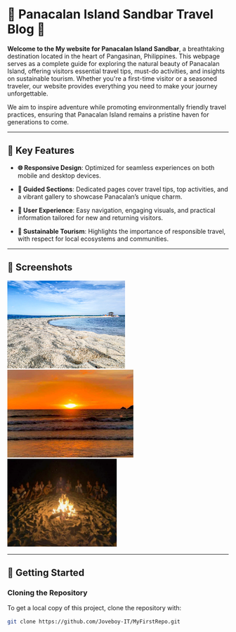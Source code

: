 # 🌴 Panacalan Island Sandbar Travel Blog 🌊

**Welcome to the My website for Panacalan Island Sandbar**, a breathtaking destination located in the heart of Pangasinan, Philippines. This webpage serves as a complete guide for exploring the natural beauty of Panacalan Island, offering visitors essential travel tips, must-do activities, and insights on sustainable tourism. Whether you're a first-time visitor or a seasoned traveler, our website provides everything you need to make your journey unforgettable.

We aim to inspire adventure while promoting environmentally friendly travel practices, ensuring that Panacalan Island remains a pristine haven for generations to come.

---

## 🌟 Key Features

- **🌐 Responsive Design**: Optimized for seamless experiences on both mobile and desktop devices.
  
- **📖 Guided Sections**: Dedicated pages cover travel tips, top activities, and a vibrant gallery to showcase Panacalan’s unique charm.

- **🎨 User Experience**: Easy navigation, engaging visuals, and practical information tailored for new and returning visitors.

- **🌱 Sustainable Tourism**: Highlights the importance of responsible travel, with respect for local ecosystems and communities.

---

## 📸 Screenshots

<img src="home2.png" alt="Panacalan Island Image" style="height:200px; width:auto;" />
<img src="WS.png" alt="Bonfire Night" style="height:200px; width:auto;" />
<img src="BP.png" alt="Beach Paradise" style="height:200px; width:auto;" />
  
---

## 🚀 Getting Started

### Cloning the Repository
To get a local copy of this project, clone the repository with:
```bash
git clone https://github.com/Joveboy-IT/MyFirstRepo.git
